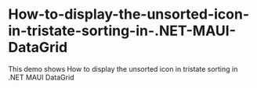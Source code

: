 # How-to-display-the-unsorted-icon-in-tristate-sorting-in-.NET-MAUI-DataGrid
This demo shows How to display the unsorted icon in tristate sorting in .NET MAUI DataGrid
